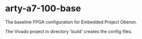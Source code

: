 # arty-a7-100-base

The baseline FPGA configuration for Embedded Project Oberon.

The Vivado project in directory 'build' creates the config files.
